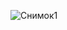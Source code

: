 ![Снимок1](https://user-images.githubusercontent.com/72148650/101092245-03e1f680-35c2-11eb-8ff6-fdb446faba68.JPG)

